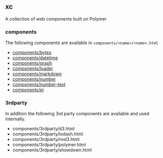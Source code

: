 ## xc

A collection of web components built on Polymer


### components

The following components are available in `components/<name>/<name>.html`

- [components/bytes](components/bytes/bytes.md)
- [components/datetime](components/datetime/datetime.md)
- [components/graph](components/graph/graph.md)
- [components/loader](components/loader/loader.md)
- [components/markdown](components/markdown/markdown.md)
- [components/number](components/number/number.md)
- [components/number-text](components/number-text/number-text.md)
- [components/pi](components/pi/pi.md)


### 3rdparty

In addition the following 3rd party components are available and used internally.

- components/3rdparty/d3.html
- components/3rdparty/lodash.html
- components/3rdparty/nvd3.html
- components/3rdparty/polymer.html
- components/3rdparty/showdown.html
